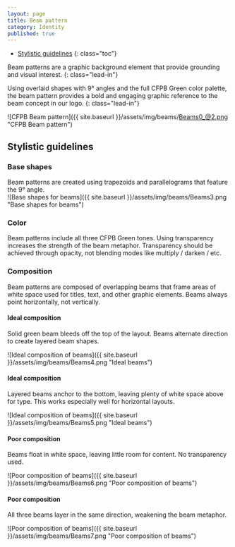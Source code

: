 ```yaml
---
layout: page
title: Beam pattern
category: Identity
published: true
---
```


- [Stylistic guidelines](#stylistic-guidelines)
{: class="toc"}

<div class="content-67 content-first">

Beam patterns are a graphic background element that provide grounding and visual interest.
{: class="lead-in"}

Using overlaid shapes with 9&deg; angles and the full CFPB Green color palette, the beam pattern provides a bold and engaging graphic reference to the beam concept in our logo.
{: class="lead-in"}

</div>

<div class="content-33 content-last">

![CFPB Beam pattern]({{ site.baseurl }}/assets/img/beams/Beams0_@2.png "CFPB Beam pattern")

</div>

## Stylistic guidelines

<div class="content-100 content-first">

### Base shapes

</div>

<div class="content-25">
Beam patterns are created using
trapezoids and parallelograms that
feature the 9&deg; angle.
</div>
<div class="content-75">
![Base shapes for beams]({{ site.baseurl }}/assets/img/beams/Beams3.png "Base shapes for beams")
</div>

<div class="content-67 content-first">

### Color

Beam patterns include all three CFPB Green tones. Using transparency increases the strength of the beam metaphor. Transparency should be achieved through opacity, not blending modes like multiply / darken / etc.

</div>

<div class="content-33 content-last">

</div>

<div class="content-67 content-first">

### Composition
Beam patterns are composed of overlapping beams that frame areas of white space used for titles, text, and other graphic elements. Beams always point horizontally, not vertically.

</div>

<div class="content-33 content-last">

</div>

<div class="content-25">

#### Ideal composition  

Solid green beam bleeds off the top of the layout. Beams alternate direction to create layered beam shapes.

</div>

<div class="content-75">

![Ideal composition of beams]({{ site.baseurl }}/assets/img/beams/Beams4.png "Ideal beams")

</div>

<div class="content-25">

#### Ideal composition  

Layered beams anchor to the bottom, leaving plenty of white space above for type. This works
especially well for horizontal layouts.

</div>

<div class="content-75">

![Ideal composition of beams]({{ site.baseurl }}/assets/img/beams/Beams5.png "Ideal beams")

</div>

<div class="content-25">

<h4 class="warning"><i class="icon-remove-sign"></i> Poor composition</h4>  

Beams float in white space, leaving little room for content. No transparency used.

</div>

<div class="content-75">

![Poor composition of beams]({{ site.baseurl }}/assets/img/beams/Beams6.png "Poor composition of beams")

</div>

<div class="content-25">

<h4 class="warning"><i class="icon-remove-sign"></i> Poor composition</h4>  

All three beams layer in the same direction, weakening the beam metaphor.

</div>

<div class="content-75">

![Poor composition of beams]({{ site.baseurl }}/assets/img/beams/Beams7.png "Poor composition of beams")

</div>